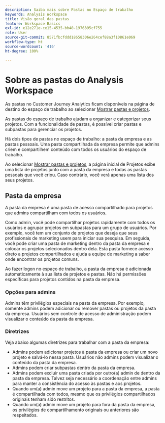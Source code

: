 ```yaml
---
description: Saiba mais sobre Pastas no Espaço de trabalho
keywords: Analysis Workspace
title: Visão geral das pastas
feature: Workspace Basics
exl-id: e12e271e-ce15-4535-bb48-1976395cf755
role: User
source-git-commit: 8571fbcfddd18658306e264cef88a3f10861e069
workflow-type: ht
source-wordcount: '416'
ht-degree: 100%

---
```


# Sobre as pastas do Analysis Workspace

As pastas no Customer Journey Analytics ficam disponíveis na página de destino do espaço de trabalho ao selecionar [Mostrar pastas e projetos](../freeform-overview.md#show-selector).

As pastas do espaço de trabalho ajudam a organizar e categorizar seus projetos. Com a funcionalidade de pastas, é possível criar pastas e subpastas para gerenciar os projetos.

Há dois tipos de pastas no espaço de trabalho: a pasta da empresa e as pastas pessoais. Uma pasta compartilhada da empresa permite que admins criem e compartilhem conteúdo com todos os usuários do espaço de trabalho.

Ao selecionar [Mostrar pastas e projetos](../freeform-overview.md#show-selector), a página inicial de Projetos exibe uma lista de projetos junto com a pasta da empresa e todas as pastas pessoais que você criou. Caso contrário, você verá apenas uma lista dos seus projetos.


## Pasta da empresa

A pasta da empresa é uma pasta de acesso compartilhado para projetos que admins compartilham com todos os usuários.

Como admin, você pode compartilhar projetos rapidamente com todos os usuários e agrupar projetos em subpastas para um grupo de usuários. Por exemplo, você tem um conjunto de projetos que deseja que seus profissionais de marketing usem para iniciar sua pesquisa. Em seguida, você pode criar uma pasta de marketing dentro da pasta da empresa e colocar os projetos selecionados dentro dela. Esta pasta fornece acesso direto a projetos compartilhados e ajuda a equipe de marketing a saber onde encontrar os projetos comuns.

Ao fazer logon no espaço de trabalho, a pasta da empresa é adicionada automaticamente à sua lista de projetos e pastas. Não há permissões específicas para projetos contidos na pasta da empresa.

### Opções para admins

Admins têm privilégios especiais na pasta da empresa. Por exemplo, somente admins podem adicionar ou remover pastas ou projetos da pasta da empresa. Usuários sem controle de acesso de administração podem visualizar o conteúdo da pasta da empresa.

<!--
![The Projects page showing the admin options.](/help/analysis-workspace/build-workspace-project/assets/admin-options.png)

Non-Admins have limited options.

![The Projects page showing the non-admin options for folders.](/help/analysis-workspace/build-workspace-project/assets/non-admin-folder-options.png)

-->

### Diretrizes

Veja abaixo algumas diretrizes para trabalhar com a pasta da empresa:

- Admins podem adicionar projetos à pasta da empresa ou criar um novo projeto e salvá-lo nessa pasta. Usuários não admins podem visualizar o conteúdo da pasta da empresa.
- Admins podem criar subpastas dentro da pasta da empresa.
- Admins podem excluir uma pasta criada por outro(a) admin de dentro da pasta da empresa. Talvez seja necessário a coordenação entre admins para manter a consistência do acesso às pastas e aos projetos.
- Quando um(a) admin move um projeto para a pasta da empresa, a pasta é compartilhada com todos, mesmo que os privilégios compartilhados originais tenham sido restritos.
- Quando um(a) admin move um projeto para fora da pasta da empresa, os privilégios de compartilhamento originais ou anteriores são respeitados.
